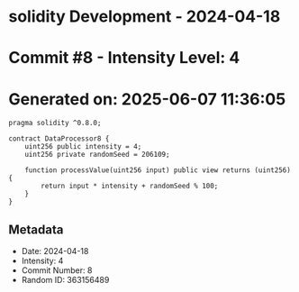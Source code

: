 ﻿# solidity Development - 2024-04-18
# Commit #8 - Intensity Level: 4
# Generated on: 2025-06-07 11:36:05
```solidity
pragma solidity ^0.8.0;

contract DataProcessor8 {
    uint256 public intensity = 4;
    uint256 private randomSeed = 206109;

    function processValue(uint256 input) public view returns (uint256) {
        return input * intensity + randomSeed % 100;
    }
}
```
## Metadata
- Date: 2024-04-18
- Intensity: 4
- Commit Number: 8
- Random ID: 363156489
